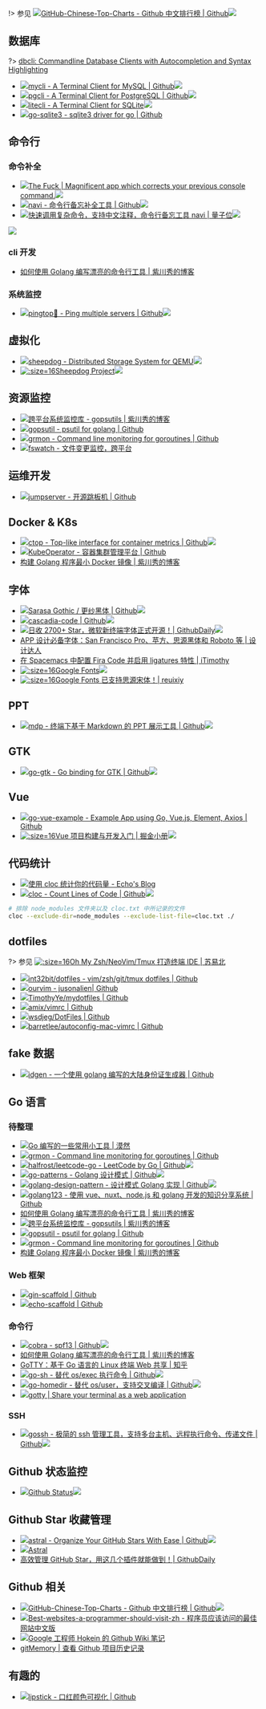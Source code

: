 !> 参见 [![](logo/github.svg)GitHub-Chinese-Top-Charts - Github 中文排行榜 | Github![](logo/star.svg)](https://github.com/kon9chunkit/GitHub-Chinese-Top-Charts#Go)

## 数据库

?> [dbcli: Commandline Database Clients with Autocompletion and Syntax Highlighting](https://www.dbcli.com)

- [![](logo/github.svg)mycli - A Terminal Client for MySQL | Github![](logo/star.svg)](https://github.com/dbcli/mycli)
- [![](logo/github.svg)pgcli - A Terminal Client for PostgreSQL | Github![](logo/star.svg)](https://github.com/dbcli/pgcli)
- [![](logo/github.svg)litecli - A Terminal Client for SQLite![](logo/star.svg)](https://github.com/dbcli/litecli)
- [![](logo/github.svg)go-sqlite3 - sqlite3 driver for go | Github](https://github.com/mattn/go-sqlite3)

## 命令行

### 命令补全

- [![](logo/github.svg)The Fuck | Magnificent app which corrects your previous console command.![](logo/star.svg)](https://github.com/nvbn/thefuck)
- [![](logo/github.svg)navi - 命令行备忘补全工具 | Github![](logo/star.svg)](https://github.com/denisidoro/navi)
- [![](logo/wechat.svg)快速调用复杂命令，支持中文注释，命令行备忘工具 navi | 量子位![](logo/star.svg)](https://mp.weixin.qq.com/s/GMA4-uQQNto4zpwmedFwMg)

![](https://qiniu.abelsu7.cn/navi-demo.gif)


### cli 开发

- [如何使用 Golang 编写漂亮的命令行工具 | 紫川秀的博客](https://blog.yumaojun.net/2016/12/30/go-cobra/)

### 系统监控

- [![](logo/github.svg)pingtop🏓 - Ping multiple servers | Github![](logo/star.svg)](https://github.com/laixintao/pingtop)

## 虚拟化

- [![](logo/github.svg)sheepdog - Distributed Storage System for QEMU![](logo/star.svg)](https://github.com/sheepdog/sheepdog)
- [![](logo/sheepdog.ico ':size=16')Sheepdog Project![](logo/star.svg)](http://sheepdog.github.io/sheepdog/)

## 资源监控

- [![](logo/star.svg)跨平台系统监控库 - gopsutils | 紫川秀的博客](https://blog.yumaojun.net/2017/01/22/gopsutils/)
- [![](logo/github.svg)gopsutil - psutil for golang | Github](https://github.com/shirou/gopsutil)
- [![](logo/github.svg)grmon - Command line monitoring for goroutines | Github](https://github.com/bcicen/grmon)
- [![](logo/github.svg)fswatch - 文件变更监控，跨平台](https://github.com/codeskyblue/fswatch)

## 运维开发

- [![](logo/github.svg)jumpserver - 开源跳板机 | Github](https://github.com/jumpserver/jumpserver)

## Docker & K8s

- [![](logo/github.svg)ctop - Top-like interface for container metrics | Github![](logo/star.svg)](https://github.com/bcicen/ctop)
- [![](logo/github.svg)KubeOperator - 容器集群管理平台 | Github](https://github.com/kubeoperator/kubeoperator)
- [构建 Golang 程序最小 Docker 镜像 | 紫川秀的博客](https://blog.yumaojun.net/2017/11/20/golang-mini-docker-image/)

## 字体

- [![](logo/github.svg)Sarasa Gothic / 更纱黑体 | Github![](logo/star.svg)](https://github.com/be5invis/Sarasa-Gothic)
- [![](logo/github.svg)cascadia-code | Github![](logo/star.svg)](https://github.com/microsoft/cascadia-code)
- [![](logo/github.svg)日收 2700+ Star，微软新终端字体正式开源！| GithubDaily![](logo/star.svg)](https://mp.weixin.qq.com/s/GCqvpLUYYlFh6BzIXnAzfw)
- [APP 设计必备字体：San Francisco Pro、苹方、思源黑体和 Roboto 等 | 设计达人](http://www.shejidaren.com/app-she-ji-bi-bei-zi-ti.html)
- [在 Spacemacs 中配置 Fira Code 并启用 ligatures 特性 | iTimothy](https://xiaozhou.net/setup-spacemacs-with-fira-code-ligatures-2019-09-09.html)
- [![](logo/google-fonts.ico ':size=16')Google Fonts![](logo/star.svg)](https://fonts.google.com)
- [![](logo/reuixiy.ico ':size=16')Google Fonts 已支持思源宋体！| reuixiy](https://io-oi.me/tech/noto-serif-sc-added-on-google-fonts/)

## PPT

- [![](logo/github.svg)mdp - 终端下基于 Markdown 的 PPT 展示工具 | Github![](logo/star.svg)](https://github.com/visit1985/mdp)

## GTK

- [![](logo/github.svg)go-gtk - Go binding for GTK | Github![](logo/star.svg)](https://github.com/mattn/go-gtk)

## Vue

- [![](logo/github.svg)go-vue-example - Example App using Go, Vue.js, Element, Axios | Github](https://github.com/mattn/go-vue-example)
- [![](logo/juejin.png ':size=16')Vue 项目构建与开发入门 | 掘金小册![](logo/star.svg)](https://juejin.im/book/5b23a5aef265da59716fda09)

## 代码统计

- [![](logo/star.svg)使用 cloc 统计你的代码量 - Echo's Blog](https://echohn.github.io/2016/09/24/use-cloc-to-count-your-code/)
- [![](logo/github.svg)cloc - Count Lines of Code | Github![](logo/star.svg)](https://github.com/AlDanial/cloc)

```bash
# 排除 node_modules 文件夹以及 cloc.txt 中所记录的文件
cloc --exclude-dir=node_modules --exclude-list-file=cloc.txt ./
```

## dotfiles

?> 参见 [![](https://notes.abelsu7.top/_media/favicon.ico ':size=16')Oh My Zsh/NeoVim/Tmux 打造终端 IDE | 苏易北](https://abelsu7.top/2019/05/21/terminal-ide-using-zsh-nvim-tmux)

- [![](logo/github.svg)int32bit/dotfiles - vim/zsh/git/tmux dotfiles | Github](https://github.com/int32bit/dotfiles)
- [![](logo/github.svg)ourvim - jusonalien| Github](https://github.com/jusonalien/ourvim)
- [![](logo/github.svg)TimothyYe/mydotfiles | Github](https://github.com/TimothyYe/mydotfiles)
- [![](logo/github.svg)amix/vimrc | Github](https://github.com/amix/vimrc)
- [![](logo/github.svg)wsdjeg/DotFiles | Github](https://github.com/wsdjeg/DotFiles)
- [![](logo/github.svg)barretlee/autoconfig-mac-vimrc | Github](https://github.com/barretlee/autoconfig-mac-vimrc)

## fake 数据

- [![](logo/github.svg)idgen - 一个使用 golang 编写的大陆身份证生成器 | Github](https://github.com/mritd/idgen)

## Go 语言

### 待整理

- [![](logo/star.svg)Go 编写的一些常用小工具 | 漠然](https://mritd.me/2018/11/27/simple-tool-written-in-golang/)
- [![](logo/github.svg)grmon - Command line monitoring for goroutines | Github](https://github.com/bcicen/grmon)
- [![](logo/github.svg)halfrost/leetcode-go - LeetCode by Go | Github![](logo/star.svg)](https://github.com/halfrost/LeetCode-Go)
- [![](logo/github.svg)go-patterns - Golang 设计模式 | Github![](logo/star.svg)](https://github.com/sevenelevenlee/go-patterns)
- [![](logo/github.svg)golang-design-pattern - 设计模式 Golang 实现 | Github![](logo/star.svg)](https://github.com/senghoo/golang-design-pattern)
- [![](logo/github.svg)golang123 - 使用 vue、nuxt、node.js 和 golang 开发的知识分享系统 | Github](https://github.com/shen100/golang123)
- [如何使用 Golang 编写漂亮的命令行工具 | 紫川秀的博客](https://blog.yumaojun.net/2016/12/30/go-cobra/)
- [![](logo/star.svg)跨平台系统监控库 - gopsutils | 紫川秀的博客](https://blog.yumaojun.net/2017/01/22/gopsutils/)
- [![](logo/github.svg)gopsutil - psutil for golang | Github](https://github.com/shirou/gopsutil)
- [![](logo/github.svg)grmon - Command line monitoring for goroutines | Github](https://github.com/bcicen/grmon)
- [构建 Golang 程序最小 Docker 镜像 | 紫川秀的博客](https://blog.yumaojun.net/2017/11/20/golang-mini-docker-image/)

### Web 框架

- [![](logo/github.svg)gin-scaffold | Github](https://github.com/dcu/gin-scaffold)
- [![](logo/github.svg)echo-scaffold | Github](https://github.com/mattn/echo-scaffold)

### 命令行

- [![](logo/github.svg)cobra - spf13 | Github![](logo/star.svg)](https://github.com/spf13/cobra)
- [如何使用 Golang 编写漂亮的命令行工具 | 紫川秀的博客](https://blog.yumaojun.net/2016/12/30/go-cobra/)
- [GoTTY：基于 Go 语言的 Linux 终端 Web 共享 | 知乎](https://zhuanlan.zhihu.com/p/33422384)
- [![](logo/github.svg)go-sh - 替代 os/exec 执行命令 | Github![](logo/star.svg)](https://github.com/codeskyblue/go-sh)
- [![](logo/github.svg)go-homedir - 替代 os/user，支持交叉编译 | Github![](logo/star.svg)](https://github.com/mitchellh/go-homedir)
- [![](logo/github.svg)gotty | Share your terminal as a web application](https://github.com/yudai/gotty)

### SSH

- [![](logo/github.svg)gossh - 极简的 ssh 管理工具，支持多台主机、远程执行命令、传递文件 | Github![](logo/star.svg)](https://github.com/andesli/gossh)

## Github 状态监控

- [![](logo/github.svg)Github Status![](logo/star.svg)](https://www.githubstatus.com)

## Github Star 收藏管理

- [![](logo/github.svg)astral - Organize Your GitHub Stars With Ease | Github![](logo/star.svg)](https://github.com/astralapp/astral)
- [![](logo/star.svg)Astral](https://astralapp.com)
- [高效管理 GitHub Star，用这几个插件就能做到！| GithubDaily](https://mp.weixin.qq.com/s/xHXUbtmzlKX8TFm1KIEYug)

## Github 相关

- [![](logo/github.svg)GitHub-Chinese-Top-Charts - Github 中文排行榜 | Github![](logo/star.svg)](https://github.com/kon9chunkit/GitHub-Chinese-Top-Charts#Go)
- [![](logo/github.svg)Best-websites-a-programmer-should-visit-zh - 程序员应该访问的最佳网站中文版](https://github.com/tuteng/Best-websites-a-programmer-should-visit-zh)
- [![](logo/github.svg)Google 工程师 Hokein 的 Github Wiki 笔记](https://github.com/hokein/Wiki/wiki)
- [gitMemory | 查看 Github 项目历史记录](https://www.gitmemory.com/)

## 有趣的

- [![](logo/github.svg)lipstick - 口红颜色可视化 | Github](https://github.com/Ovilia/lipstick)

